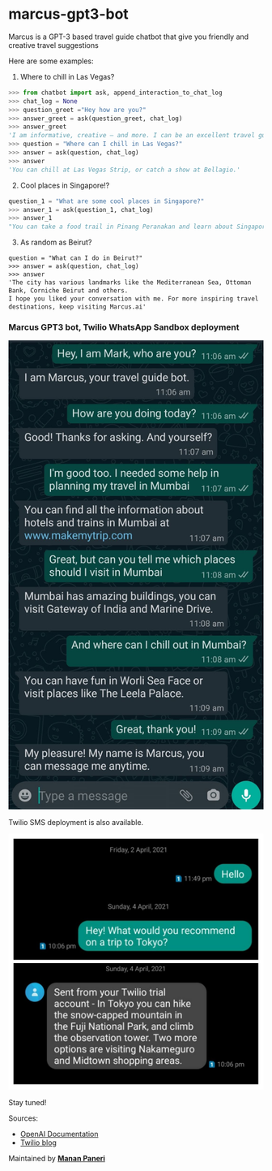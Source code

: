 # marcus-gpt3-bot

Marcus is a GPT-3 based travel guide chatbot that give you friendly and creative travel suggestions

Here are some examples:
1. Where to chill in Las Vegas?
  ```python
  >>> from chatbot import ask, append_interaction_to_chat_log
  >>> chat_log = None
  >>> question_greet ="Hey how are you?"
  >>> answer_greet = ask(question_greet, chat_log)
  >>> answer_greet
  'I am informative, creative — and more. I can be an excellent travel guide for you.'
  >>> question = "Where can I chill in Las Vegas?"
  >>> answer = ask(question, chat_log)
  >>> answer
  'You can chill at Las Vegas Strip, or catch a show at Bellagio.'
  ```
2. Cool places in Singapore!?
  ```python
  question_1 = "What are some cool places in Singapore?"
  >>> answer_1 = ask(question_1, chat_log)
  >>> answer_1
  "You can take a food trail in Pinang Peranakan and learn about Singapore's culture."
  ```
3. As random as Beirut?
  ```
  question = "What can I do in Beirut?"
  >>> answer = ask(question, chat_log)
  >>> answer
  'The city has various landmarks like the Mediterranean Sea, Ottoman Bank, Corniche Beirut and others.
  I hope you liked your conversation with me. For more inspiring travel    destinations, keep visiting Marcus.ai'
  ```
  
  
 ### Marcus GPT3 bot, Twilio WhatsApp Sandbox deployment
 ![marcus_wapp](marcus_whatsapp.jpg)
 
 Twilio SMS deployment is also available.
 
 ![marcus_sms](marcus_sms.jpg)
 
 Stay tuned!
 
 Sources:
 * [OpenAI Documentation](https://beta.openai.com/docs/introduction)
 * [Twilio blog](https://www.twilio.com/blog/openai-gpt-3-chatbot-python-twilio-sms)
 
 Maintained by **[Manan Paneri](github.com/manan-paneri-99)**
  
